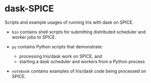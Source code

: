 # dask-SPICE
Scripts and example usages of running Iris with dask on SPICE.

* `bin` contains shell scripts for submitting distributed scheduler and worker jobs to SPICE.
* `py` contains Python scripts that demonstrate:

    * processing Iris/dask work on SPICE, and
    * starting a dask scheduler and workers from a Python process

* `notebook` contains examples of Iris/dask code being processed on SPICE.
